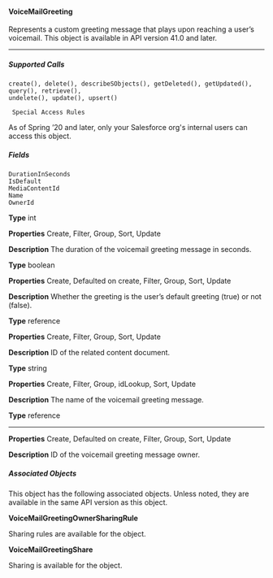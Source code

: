 #### VoiceMailGreeting

Represents a custom greeting message that plays upon reaching a user’s voicemail. This object is available in API version 41.0 and later.


-----

##### Supported Calls
```
create(), delete(), describeSObjects(), getDeleted(), getUpdated(), query(), retrieve(),
undelete(), update(), upsert()

 Special Access Rules

```
As of Spring ’20 and later, only your Salesforce org's internal users can access this object.

##### Fields

```
DurationInSeconds
IsDefault
MediaContentId
Name
OwnerId

```

**Type**
int

**Properties**
Create, Filter, Group, Sort, Update

**Description**
The duration of the voicemail greeting message in seconds.

**Type**
boolean

**Properties**
Create, Defaulted on create, Filter, Group, Sort, Update

**Description**
Whether the greeting is the user’s default greeting (true) or not (false).

**Type**
reference

**Properties**
Create, Filter, Group, Sort, Update

**Description**
ID of the related content document.

**Type**
string

**Properties**
Create, Filter, Group, idLookup, Sort, Update

**Description**
The name of the voicemail greeting message.

**Type**
reference


-----

**Properties**
Create, Defaulted on create, Filter, Group, Sort, Update

**Description**
ID of the voicemail greeting message owner.

##### Associated Objects

This object has the following associated objects. Unless noted, they are available in the same API version as this object.

**VoiceMailGreetingOwnerSharingRule**

Sharing rules are available for the object.

**VoiceMailGreetingShare**

Sharing is available for the object.
